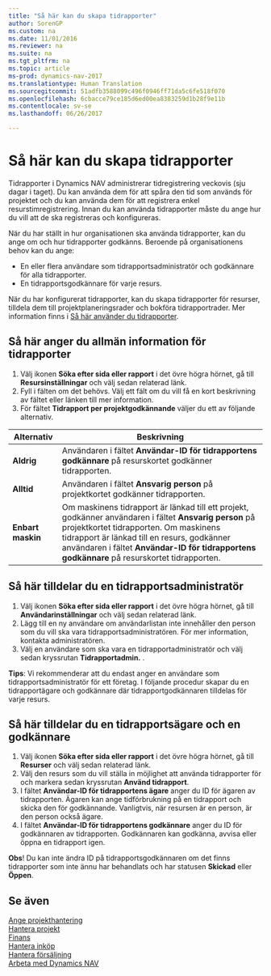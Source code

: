 ```yaml
---
title: "Så här kan du skapa tidrapporter"
author: SorenGP
ms.custom: na
ms.date: 11/01/2016
ms.reviewer: na
ms.suite: na
ms.tgt_pltfrm: na
ms.topic: article
ms-prod: dynamics-nav-2017
ms.translationtype: Human Translation
ms.sourcegitcommit: 51adfb3588099c496f0946ff71da5c6fe518f070
ms.openlocfilehash: 6cbacce79ce185d6ed00ea8383259d1b28f9e11b
ms.contentlocale: sv-se
ms.lasthandoff: 06/26/2017

---
```


# <a name="how-to-set-up-time-sheets"></a>Så här kan du skapa tidrapporter
Tidrapporter i Dynamics NAV administrerar tidregistrering veckovis (sju dagar i taget). Du kan använda dem för att spåra den tid som används för projektet och du kan använda dem för att registrera enkel resurstimregistrering. Innan du kan använda tidrapporter måste du ange hur du vill att de ska registreras och konfigureras.

När du har ställt in hur organisationen ska använda tidrapporter, kan du ange om och hur tidrapporter godkänns. Beroende på organisationens behov kan du ange:

- En eller flera användare som tidrapportsadministratör och godkännare för alla tidrapporter.
- En tidrapportsgodkännare för varje resurs.

När du har konfigurerat tidrapporter, kan du skapa tidrapporter för resurser, tilldela dem till projektplaneringsrader och bokföra tidrapportrader. Mer information finns i [Så här använder du tidrapporter](projects-how-use-time-sheets.md).

## <a name="to-set-up-general-information-for-time-sheets"></a>Så här anger du allmän information för tidrapporter  

1. Välj ikonen **Söka efter sida eller rapport** i det övre högra hörnet, gå till **Resursinställningar** och välj sedan relaterad länk.  
2. Fyll i fälten om det behövs. Välj ett fält om du vill få en kort beskrivning av fältet eller länken till mer information.
3. För fältet **Tidrapport per projektgodkännande** väljer du ett av följande alternativ.

|Alternativ |Beskrivning|
|---|---|
|**Aldrig**|Användaren i fältet **Användar-ID för tidrapportens godkännare** på resurskortet godkänner tidrapporten.|
|**Alltid**|Användaren i fältet **Ansvarig person** på projektkortet godkänner tidrapporten.|
|**Enbart maskin**|Om maskinens tidrapport är länkad till ett projekt, godkänner användaren i fältet **Ansvarig person** på projektkortet tidrapporten. Om maskinens tidrapport är länkad till en resurs, godkänner användaren i fältet **Användar-ID för tidrapportens godkännare** på resurskortet tidrapporten.

## <a name="to-assign-a-time-sheet-administrator"></a>Så här tilldelar du en tidrapportsadministratör  

1. Välj ikonen **Söka efter sida eller rapport** i det övre högra hörnet, gå till **Användarinställningar** och välj sedan relaterad länk.  
2.  Lägg till en ny användare om användarlistan inte innehåller den person som du vill ska vara tidrapportsadministratören. För mer information, kontakta administratören.  
3. Välj en användare som ska vara en tidrapportadministratör och välj sedan kryssrutan **Tidrapportadmin.** .  

**Tips**: Vi rekommenderar att du endast anger en användare som tidrapportsadministratör för ett företag. I följande procedur skapar du en tidrapportägare och godkännare där tidrapportgodkännaren tilldelas för varje resurs.  

## <a name="to-assign-a-time-sheets-owner-and-approver"></a>Så här tilldelar du en tidrapportsägare och en godkännare  

1. Välj ikonen **Söka efter sida eller rapport** i det övre högra hörnet, gå till **Resurser** och välj sedan relaterad länk.
2. Välj den resurs som du vill ställa in möjlighet att använda tidrapporter för och markera sedan kryssrutan **Använd tidrapport**.  
3. I fältet **Användar-ID för tidrapportens ägare** anger du ID för ägaren av tidrapporten. Ägaren kan ange tidförbrukning på en tidrapport och skicka den för godkännande. Vanligtvis, när resursen är en person, är den person också ägare.  
4. I fältet **Användar-ID för tidrapportens godkännare** anger du ID för godkännaren av tidrapporten. Godkännaren kan godkänna, avvisa eller öppna en tidrapport igen.  

**Obs**! Du kan inte ändra ID på tidrapportsgodkännaren om det finns tidrapporter som inte ännu har behandlats och har statusen **Skickad** eller **Öppen**.

## <a name="see-also"></a>Se även
[Ange projekthantering](projects-setup-projects.md)  
[Hantera projekt](projects-manage-projects.md)  
[Finans](finance-setup.md)  
[Hantera inköp](purchasing-manage-purchasing.md)         
[Hantera försäljning](sales-manage-sales.md)      
[Arbeta med Dynamics NAV](ui-work-product.md)  

